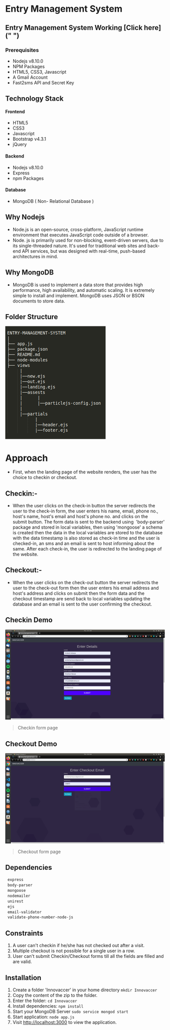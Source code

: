 # Entry Management System

## Entry Management System Working [Click here](" ")

### Prerequisites
-   Nodejs v8.10.0
-   NPM Packages
-   HTML5, CSS3, Javascript
-   A Gmail Account
-   Fast2sms API and Secret Key

## Technology Stack

#### Frontend
-   HTML5
-   CSS3
-   Javascript
-   Bootstrap v4.3.1
-   jQuery

#### Backend
-   Nodejs v8.10.0
-   Express
-   npm Packages

#### Database
-   MongoDB ( Non- Relational Database )

## Why Nodejs
-   Node.js is an open-source, cross-platform, JavaScript runtime environment that executes JavaScript code outside of a browser.
-   Node. js is primarily used for non-blocking, event-driven servers, due to its single-threaded nature. It's used for traditional web sites and back-end API services, but was designed with real-time, push-based architectures in mind.

## Why MongoDB
-   MongoDB is used to implement a data store that provides high performance, high availability, and automatic scaling. It is extremely simple to install and implement. MongoDB uses JSON or BSON documents to store data.

## Folder Structure
![](screenshots/folder-struc.png)

# Approach
-   First, when the landing page of the website renders, the user has the choice to checkin or checkout.

## Checkin:-
-   When the user clicks on the check-in button the server redirects the user to the check-in form, the user enters his name, email, phone no., host's name, host's email and host's phone no. and clicks on the submit button. The form data is sent to the backend using  'body-parser' package and stored in local variables, then using 'mongoose' a schema is created then the data in the local variables are stored to the database with the data timestamp is also stored as check-in time and the user is checked-in, an sms and an email is sent to host informing about the same. After each check-in, the user is redirected to the landing page of the website.

## Checkout:-
-   When the user clicks on the check-out button the server redirects the user to the check-out form then the user enters his email address and host's address and clicks on submit then the form data and the checkout timestamp are send back to local variables updating the database and an email is sent to the user confirming the checkout.

## Checkin Demo
![](screenshots/checkin.png)
> Checkin form page

## Checkout Demo
![](screenshots/checkout.png)
> Checkout form page

## Dependencies
```bash
 express
 body-parser
 mongoose
 nodemailer
 unirest
 ejs
 email-validator
 validate-phone-number-node-js
```

## Constraints
1.  A user can't checkin if he/she has  not checked out after a visit.
2.  Multiple checkout is not possible for a single user in a row.
3.  User can't submit Checkin/Checkout forms till all the fields are filled and are valid.

## Installation
1.  Create a folder 'Innovaccer' in your home directory ` mkdir Innovaccer `
2.  Copy the content of the zip to the folder.
3.  Enter the folder: ` cd Innovaccer `
4.  Install dependencies: ` npm install `
5.  Start your MongoDB Server ` sudo service mongod start `
6.  Start application: ` node app.js `
7.  Visit [http://localhost:3000]("http://localhost:3000") to view the application.



